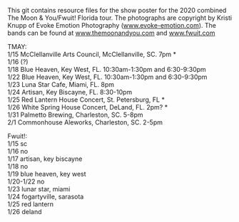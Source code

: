 This git contains resource files for the show poster for the 2020 combined The Moon & You/Fwuit! Florida tour. The photographs are copyright by Kristi Knupp of Evoke Emotion Photography (www.evoke-emotion.com). The bands can be found at www.themoonandyou.com and www.fwuit.com

[poster]: https://github.com/Rossman360/moonfworida2/blob/master/moonfworida.png "The Moon & You/Fwuit! Florida tour"

TMAY:<br>
1/15 McClellanville Arts Council, McClellanville, SC. 7pm *<br>
1/16 (?)<br>
1/18 Blue Heaven, Key West, FL. 10:30am-1:30pm and 6:30-9:30pm<br>
1/22 Blue Heaven, Key West, FL. 10:30am-1:30pm and 6:30-9:30pm<br>
1/23 Luna Star Cafe, Miami, FL. 8pm<br>
1/24 Artisan, Key Biscayne, FL. 8:30-10pm<br>
1/25 Red Lantern House Concert, St. Petersburg, FL *<br>
1/26 White Spring House Concert, DeLand, FL. 2pm? *<br>
1/31 Palmetto Brewing, Charleston, SC. 5-8pm<br>
2/1 Commonhouse Aleworks, Charleston, SC. 2-5pm<br>


Fwuit!:<br>
1/15 sc<br>
1/16 no<br>
1/17 artisan, key biscayne<br>
1/18 no<br>
1/19 blue heaven, key west<br>
1/20-1/22 no<br>
1/23 lunar star, miami<br>
1/24 fogartyville, sarasota<br>
1/25 red lantern<br>
1/26 deland<br>
